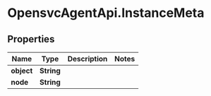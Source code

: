 # OpensvcAgentApi.InstanceMeta

## Properties

Name | Type | Description | Notes
------------ | ------------- | ------------- | -------------
**object** | **String** |  | 
**node** | **String** |  | 


